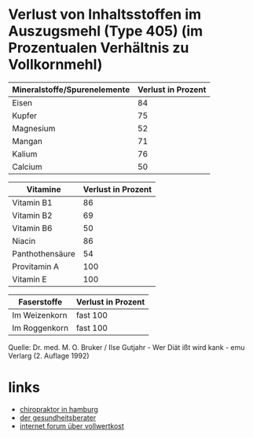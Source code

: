 # Verlust von Inhaltsstoffen im Auszugsmehl (Type 405) (im Prozentualen Verhältnis zu Vollkornmehl)

| Mineralstoffe/Spurenelemente | Verlust in Prozent |
| --- | --- |
| Eisen | 84 |
| Kupfer | 75 |
| Magnesium | 52 |
| Mangan | 71 |
| Kalium | 76 | 
| Calcium | 50 |

| Vitamine | Verlust in Prozent |
| --- | --- |
| Vitamin B1 | 86 |
| Vitamin B2 | 69 |
| Vitamin B6 | 50 |
| Niacin | 86 |
| Panthothensäure | 54 |
| Provitamin A | 100 |
| Vitamin E | 100 |

| Faserstoffe | Verlust in Prozent |
| --- | --- |
| Im Weizenkorn | fast 100 |
| Im Roggenkorn | fast 100 |

Quelle: Dr. med. M. O. Bruker / Ilse Gutjahr - Wer Diät ißt wird kank - emu Verlarg (2. Auflage 1992)

# links

* [chiropraktor in hamburg](http://www.chiropraxis-hamburg.de/Chiropraktor.htm)
* [der gesundheitsberater](https://gesundheitsberater.de/)
* [internet forum über vollwertkost](http://www.gesundheitsforum-mainz-wiesbaden.de/forum/index.php)
